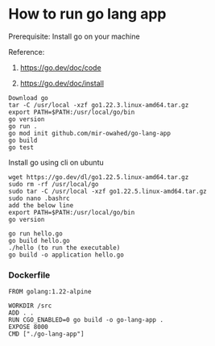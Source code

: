 # How to run go lang app
Prerequisite:
Install go on your machine

Reference: 
1. <https://go.dev/doc/code>

2. <https://go.dev/doc/install>
```
Download go
tar -C /usr/local -xzf go1.22.3.linux-amd64.tar.gz
export PATH=$PATH:/usr/local/go/bin
go version
go run .
go mod init github.com/mir-owahed/go-lang-app
go build
go test
```
Install go using cli on ubuntu
```
wget https://go.dev/dl/go1.22.5.linux-amd64.tar.gz
sudo rm -rf /usr/local/go
sudo tar -C /usr/local -xzf go1.22.5.linux-amd64.tar.gz
sudo nano .bashrc
add the below line
export PATH=$PATH:/usr/local/go/bin
go version
```
```
go run hello.go
go build hello.go
./hello (to run the executable)
go build -o application hello.go
```
### Dockerfile
```
FROM golang:1.22-alpine

WORKDIR /src
ADD . .
RUN CGO_ENABLED=0 go build -o go-lang-app .
EXPOSE 8000
CMD ["./go-lang-app"]
```
